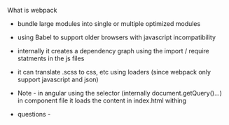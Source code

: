 What is webpack 
 - bundle large modules into single or multiple optimized modules 
 - using Babel to support older browsers with javascript incompatibility
 - internally it creates a dependency graph using the import / require statments in the js files
 - it can translate .scss to css, etc using loaders (since webpack only support javascript and json)

 - Note - in angular using the selector (internally document.getQuery()...) in component file it loads the content in index.html withing <app-root></app-root>

 - questions - 